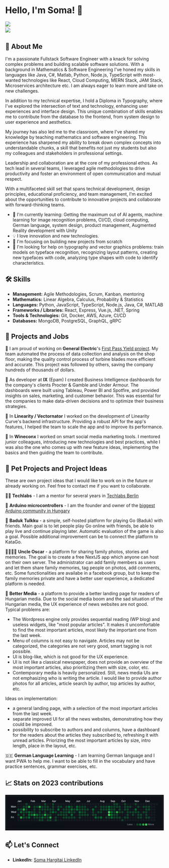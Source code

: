 # Hello, I'm Soma! 👋

<div align="left">
  <a href="SomaHargitai_CV.MD">
    <img src="https://img.shields.io/badge/-View_CV or download in PDF-4285F4?style=flat-square&logo=markdown&logoColor=white"/>
  </a>
  <br />  
  <a href="https://www.hargitaisoma.hu/">
    <img src="https://img.shields.io/badge/-HargitaiSoma.hu-FF5722?style=flat-square&logo=jenkins&logoColor=white"/>
  </a>
</div>

## 🚀 About Me

I'm a passionate Fullstack Software Engineer with a knack for solving complex problems and building scalable software solutions. With a background in Mathematics & Software Engineering I've honed my skills in languages like Java, C#, Matlab, Python, Node.js, TypeScript with most-wanted technologies like React, Cloud Computing, MERN Stack, JAM Stack, Microservices architecture etc. I am always eager to learn more and take on new challenges.

In addition to my technical expertise, I hold a Diploma in Typography, where I've explored the intersection of text and technology, enhancing user experiences and interface design. This unique combination of skills enables me to contribute from the database to the frontend, from system design to user experience and aesthetics.

My journey has also led me to the classroom, where I've shared my knowledge by teaching mathematics and software engineering. This experience has sharpened my ability to break down complex concepts into understandable chunks, a skill that benefits not just my students but also my colleagues and stakeholders in professional settings.

Leadership and collaboration are at the core of my professional ethos. As tech lead in several teams, I leveraged agile methodologies to drive productivity and foster an environment of open communication and mutual respect.

With a multifaceted skill set that spans technical development, design principles, educational proficiency, and team management, I'm excited about the opportunities to contribute to innovative projects and collaborate with forward-thinking teams.

- 🌱 I'm currently learning: Getting the maximum out of AI agents, machine learning for image recognition problems, CI/CD, cloud computing, German language, system design, product management, Augmented Reality development with Unity
- 💡 I love innovation and new technologies.
- 🎯 I'm focusing on building new projects from scratch
- 🤝 I'm looking for help on typography and vector graphics problems: train models on typeface recognition, recognizing layout patterns, creating new typefaces with code, analyzing type shapes with code to identify characteristics.

## 🛠 Skills

- **Management:** Agile Methodologies, Scrum, Kanban, mentoring
- **Mathematics:** Linear Algebra, Calculus, Probability & Statistics
- **Languages:** Python, JavaScript, TypeScript, Node.js, Java, C#, MATLAB
- **Frameworks / Libraries:** React, Express, Vue.js, .NET, Spring
- **Tools & Technologies:** Git, Docker, AWS, Azure, CI/CD
- **Databases:** MongoDB, PostgreSQL, GraphQL, gRPC

## 💼 Projects and Jobs

🔴 I am proud of working on **General Electric**'s [First Pass Yield project](https://youtu.be/8zS5vb8QdP0?si=bp3iEeu2MHfnbs8c). My team automated the process of data collection and analysis on the shop floor, making the quality control process of turbine blades more efficient and accurate. This project was followed by others, saving the company hundreds of thousands of dollars.

🔴 As developer at **IX** (Epam) I created Business Intelligence dashboards for the company's clients Procter & Gamble and Under Armour. The dashboards were built using Tableau, Power BI and Spotfire, and provided insights on sales, marketing, and customer behavior. This was essential for the companies to make data-driven decisions and to optimize their business strategies.

🔴 In **Linearity / Vectornator** I worked on the development of Linearity Curve's backend infrastructure. Providing a robust API for the app's features, I helped the team to scale the app and to improve its performance.

🔴 In **Wineconx** I worked on smart social media marketing tools. I mentored junior colleagues, introducing new technologies and best practices, while I was also the one who comes up with new feature ideas, implementing the basics and then guiding the team to contribute.

## 💼 Pet Projects and Project Ideas

These are own project ideas that I would like to work on in the future or already working on. Feel free to contact me if you want to collaborate.

👨‍🏫 **Techlabs** - I am a mentor for several years in [Techlabs Berlin](https://www.techlabs.org/location/berlin)

👑 **Arduino microcontrollers** - I am the founder and owner of the [biggest Arduino community in Hungary](https://www.facebook.com/groups/698549093611511)

🧩 **Baduk Tulkku** - a simple, self-hosted platform for playing Go (Baduk) with friends. Main goal is to let people play Go online with friends, be able to play live and continue playing later. Automatic evaluation of the game is also a goal. Possible additional improvement can be to connect the platform to KataGo.

👨‍👩‍👧‍👦 **Uncle Oscar** - a platform for sharing family photos, stories and memories. The goal is to create a free NextJS app which anyone can host on their own server. The administrator can add family members as users and let them share family memories, tag people on photos, add comments, etc. Some functionalities are availabe in a facebook group, but to keep the family memories private and have a better user experience, a dedicated platform is needed.

📰 **Better Media** - a platform to provide a better landing page for readers of Hungarian media. Due to the social media boom and the sad situation of the Hungarian media, the UX experience of news websites are not good. Typical problems are:

- The Wordpress engine only provides sequential reading (WP blog) and useless widgets, like "most popular articles". It makes it uncomfortable to find the most important articles, most likely the important one from the last week.
- Menu of columns is not easy to navigate. Articles may not be categorized, the categories are not very good, smart tagging is not possible.
- UI is blog-like, which is not good for the UX experience.
- UI is not like a classical newspaper, does not provide an overview of the most important articles, also prioritizing them with size, color, etc.
- Contemporary media is heavily personalized. Still, news media UIs are not emphasizing who is writing the article. I would like to provide author photos for all articles, article search by author, top articles by author, etc.

Ideas on implementation:

- a general landing page, with a selection of the most important articles from the last week.
- separate improved UI for all the news websites, demonstrating how they could be improved.
- possibility to subscribe to authors and and columns, have a dashboard for the readers about the articles they subscribed to, refreshing it with unread articles. Priorizing the most important articles by size, intro length, place in the layout, etc.

🇩🇪 **German Language Learning** - I am learning German language and I want PWA to help me. I want to be able to fill in the vocabulary and have practice sentences, grammar exercises, etc.

## 📈 Stats on 2023 contributions

![Soma's GitHub contributions](images/2023_contributions.png)

## 📫 Let's Connect

- **LinkedIn:** [Soma Hargitai LinkedIn](https://www.linkedin.com/in/somahargitai/)
